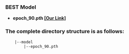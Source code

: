 ### BEST Model
- **epoch_90.pth [[Our Link]](https://drive.google.com/file/d/1nOqTtNNBhggaVUmD45Ar-eNi2Zeg-NVL/view?usp=sharing)**
  

### The complete directory structure is as follows:
```
    |--model                         
        |--epoch_90.pth           
```
